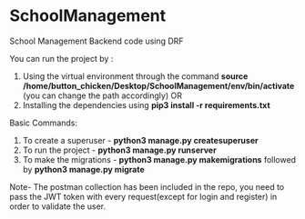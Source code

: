 # SchoolManagement
School Management Backend code using DRF


You can run the project by :
1. Using the virtual environment through the command **source /home/button_chicken/Desktop/SchoolManagement/env/bin/activate** (you can change the path accordingly)
OR
2. Installing the dependencies using **pip3 install -r requirements.txt**

Basic Commands:
1. To create a superuser - **python3 manage.py createsuperuser**
2. To run the project - **python3 manage.py runserver**
3. To make the migrations - **python3 manage.py makemigrations** followed by **python3 manage.py migrate**

Note- The postman collection has been included in the repo, you need to pass the JWT token with every request(except for login and register) in order to validate the user.
